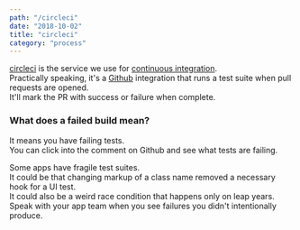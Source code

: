 ```yaml
---
path: "/circleci"
date: "2018-10-02"
title: "circleci"
category: "process"
---
```


[circleci](https://circleci.com/) is the service we use for [continuous integration](https://en.wikipedia.org/wiki/Continuous_integration).  
Practically speaking, it's a [Github](/github) integration that runs a  test suite when pull requests are opened.  
It'll mark the PR with success or failure when complete.

### What does a failed build mean?
It means you have failing tests.  
You can click into the comment on Github and see what tests are failing.  

Some apps have fragile test suites.  
It could be that changing markup of a class name removed a necessary hook for a UI test.  
It could also be a weird race condition that happens only on leap years.  
Speak with your app team when you see failures you didn't intentionally produce.  